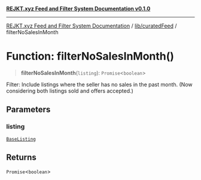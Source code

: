 [**REJKT.xyz Feed and Filter System Documentation v0.1.0**](../../../README.md)

***

[REJKT.xyz Feed and Filter System Documentation](../../../modules.md) / [lib/curatedFeed](../README.md) / filterNoSalesInMonth

# Function: filterNoSalesInMonth()

> **filterNoSalesInMonth**(`listing`): `Promise`\<`boolean`\>

Filter: Include listings where the seller has no sales in the past month.
(Now considering both listings sold and offers accepted.)

## Parameters

### listing

[`BaseListing`](../interfaces/BaseListing.md)

## Returns

`Promise`\<`boolean`\>
